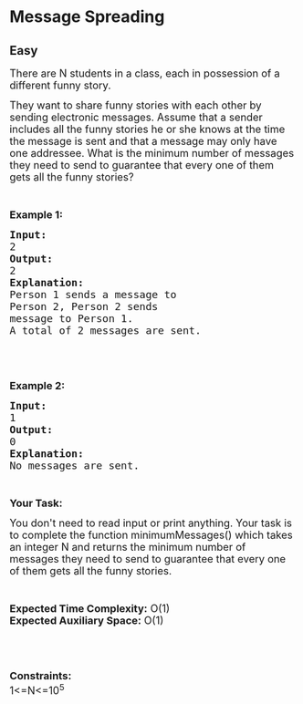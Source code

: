 # Message Spreading
## Easy
<div class="problem-statement">
                <p></p><p><span style="font-size:18px">There are N students in a class, each in possession of a different funny story.&nbsp;</span></p>

<p><span style="font-size:18px">They want to share funny stories with each other by sending electronic messages. Assume that a sender includes all the funny stories he or she knows at the time the message is sent and that a message may only have one addressee. What is the minimum number of messages they need to send to guarantee that every one of them gets all the funny stories?</span></p>

<p>&nbsp;</p>

<p><strong><span style="font-size:18px">Example 1:</span></strong></p>

<pre><strong><span style="font-size:18px">Input:</span></strong>
<span style="font-size:18px">2</span>
<span style="font-size:18px"><strong>Output:</strong></span>
<span style="font-size:18px">2</span>
<strong><span style="font-size:18px">Explanation:</span></strong>
<span style="font-size:18px">Person 1 sends a message to </span>
<span style="font-size:18px">Person 2, Person 2 sends</span>
<span style="font-size:18px">message to Person 1.</span>
<span style="font-size:18px">A total of 2 messages are sent.</span></pre>

<p>&nbsp;</p>

<p>&nbsp;</p>

<p><strong><span style="font-size:18px">Example 2:</span></strong></p>

<pre><strong><span style="font-size:18px">Input:</span></strong>
<span style="font-size:18px">1</span>
<strong><span style="font-size:18px">Output:</span></strong>
<span style="font-size:18px">0</span>
<strong><span style="font-size:18px">Explanation:</span></strong>
<span style="font-size:18px">No messages are sent.</span></pre>

<p>&nbsp;</p>

<p><strong><span style="font-size:18px">Your Task:</span></strong></p>

<p><span style="font-size:18px">You don't need to read input or print anything. Your task is to complete the function minimumMessages() which takes an integer N and returns&nbsp;the minimum number of messages they need to send to guarantee that every one of them gets all the funny stories.</span></p>

<p>&nbsp;</p>

<p><span style="font-size:18px"><strong>Expected Time Complexity:</strong> O(1)<br>
<strong>Expected Auxiliary Space:</strong> O(1)</span></p>

<p>&nbsp;</p>

<p>&nbsp;</p>

<p><span style="font-size:18px"><strong>Constraints:</strong><br>
1&lt;=N&lt;=10<sup>5</sup></span></p>

<p>&nbsp;</p>
 <p></p>
            </div>